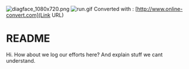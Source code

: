 ![diagface_1080x720.png](https://bitbucket.org/repo/9Lnydx/images/2570649481-diagface_1080x720.png)
![run.gif](https://bitbucket.org/repo/9Lnydx/images/2972520130-run.gif)
Converted with : [http://www.online-convert.com](Link URL)

# README #

Hi. How about we log our efforts here?
And explain stuff we cant understand.